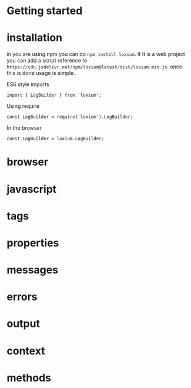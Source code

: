 # Getting started
# installation
in you are using npm you can do `npm install loxium`. If it is a web project you can add a script reference to `https://cdn.jsdelivr.net/npm/loxium@latest/dist/loxium.min.js`.
once this is done usage is simple.

ES6 style imports
```JS
import { LogBuilder } from 'loxium';
```

Using require
```JS
const LogBuilder = require('loxium').LogBuilder;
```

In the browser
```JS
const LogBuilder = loxium.LogBuilder;
```

# browser
# javascript
# tags
# properties
# messages
# errors
# output
# context
# methods